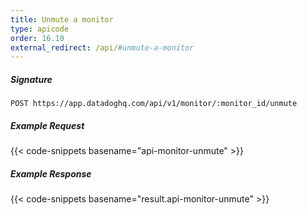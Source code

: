 ```yaml
---
title: Unmute a monitor
type: apicode
order: 16.10
external_redirect: /api/#unmute-a-monitor
---
```


##### Signature

`POST https://app.datadoghq.com/api/v1/monitor/:monitor_id/unmute`

##### Example Request

{{< code-snippets basename="api-monitor-unmute" >}}

##### Example Response

{{< code-snippets basename="result.api-monitor-unmute" >}}
